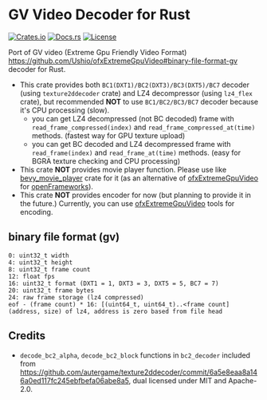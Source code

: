 # GV Video Decoder for Rust

[![Crates.io](https://img.shields.io/crates/v/gv_video.svg)](https://crates.io/crates/gv_video)
[![Docs.rs](https://docs.rs/gv_video/badge.svg)](https://docs.rs/gv_video)
[![License](https://img.shields.io/crates/l/gv_video.svg)](LICENSE)

Port of GV video (Extreme Gpu Friendly Video Format) https://github.com/Ushio/ofxExtremeGpuVideo#binary-file-format-gv decoder for Rust.

- This crate provides both `BC1(DXT1)/BC2(DXT3)/BC3(DXT5)/BC7` decoder (using `texture2ddecoder` crate) and LZ4 decompressor (using `lz4_flex` crate), but recommended **NOT** to use `BC1/BC2/BC3/BC7` decoder because it's CPU processing (slow).
  - you can get LZ4 decompressed (not BC decoded) frame with `read_frame_compressed(index)` and `read_frame_compressed_at(time)` methods. (fastest way for GPU texture upload)
  - you can get BC decoded and LZ4 decompressed frame with `read_frame(index)` and `read_frame_at(time)` methods. (easy for BGRA texture checking and CPU processing)
- This crate **NOT** provides movie player function. Please use like [bevy_movie_player](https://github.com/funatsufumiya/bevy_movie_player) crate for it (as an alternative of [ofxExtremeGpuVideo](https://github.com/Ushio/ofxExtremeGpuVideo) for [openFrameworks](https://openframeworks.cc/)).
- This crate **NOT** provides encoder for now (but planning to provide it in the future.) Currently, you can use [ofxExtremeGpuVideo](https://github.com/Ushio/ofxExtremeGpuVideo) tools for encoding.

## binary file format (gv)

```text
0: uint32_t width
4: uint32_t height
8: uint32_t frame count
12: float fps
16: uint32_t format (DXT1 = 1, DXT3 = 3, DXT5 = 5, BC7 = 7)
20: uint32_t frame bytes
24: raw frame storage (lz4 compressed)
eof - (frame count) * 16: [(uint64_t, uint64_t)..<frame count] (address, size) of lz4, address is zero based from file head
```

## Credits

- `decode_bc2_alpha`, `decode_bc2_block` functions in `bc2_decoder` included from https://github.com/autergame/texture2ddecoder/commit/6a5e8eaa8a146a0ed117fc245ebfbefa06abe8a5, dual licensed under MIT and Apache-2.0.